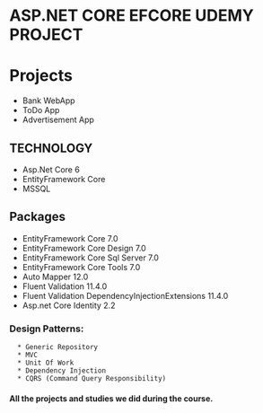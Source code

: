# ASP.NET CORE EFCORE UDEMY PROJECT
# Projects 
* Bank WebApp
* ToDo App
* Advertisement App



## TECHNOLOGY

* Asp.Net Core 6 
* EntityFramework Core 
* MSSQL

## Packages

* EntityFramework Core 7.0
* EntityFramework Core Design 7.0
* EntityFramework Core Sql Server  7.0
* EntityFramework Core Tools 7.0
* Auto Mapper 12.0
* Fluent Validation 11.4.0
* Fluent Validation DependencyInjectionExtensions 11.4.0
* Asp.net Core Identity 2.2

 
 ### Design Patterns:
      * Generic Repository                                                                                                                                      
      * MVC                                                                                                                                     
      * Unit Of Work
      * Dependency Injection
      * CQRS (Command Query Responsibility)
       
  
               
#### All the projects and studies we did during the course.                                                                                          

                                                                                              
